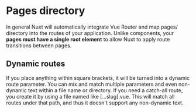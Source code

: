 # Pages directory
In general Nuxt will automatically integrate Vue Router and map pages/ directory into the routes of your application. Unlike components, your **pages must have a single root element** to allow Nuxt to apply route transitions between pages.

## Dynamic routes
If you place anything within square brackets, it will be turned into a dynamic route parameter. You can mix and match multiple parameters and even non-dynamic text within a file name or directory. If you need a catch-all route, you create it by using a file named like [...slug].vue. This will match all routes under that path, and thus it doesn't support any non-dynamic text.
